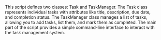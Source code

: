 This script defines two classes: Task and TaskManager. 
The Task class represents individual tasks with attributes like title, description, due date, and completion status. 
The TaskManager class manages a list of tasks, allowing you to add tasks, list them, and mark them as completed. 
The main part of the script provides a simple command-line interface to interact with the task management system.
